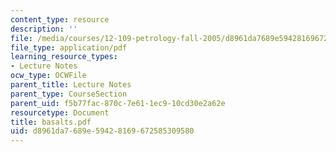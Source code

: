```yaml
---
content_type: resource
description: ''
file: /media/courses/12-109-petrology-fall-2005/d8961da7689e59428169672585309580_basalts.pdf
file_type: application/pdf
learning_resource_types:
- Lecture Notes
ocw_type: OCWFile
parent_title: Lecture Notes
parent_type: CourseSection
parent_uid: f5b77fac-870c-7e61-1ec9-10cd30e2a62e
resourcetype: Document
title: basalts.pdf
uid: d8961da7-689e-5942-8169-672585309580
---
```

